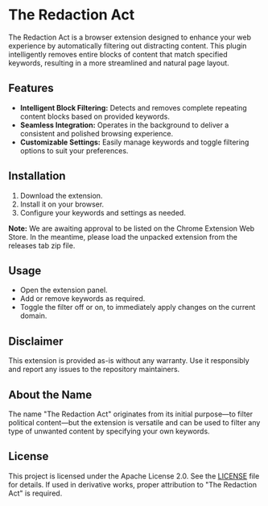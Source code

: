 # The Redaction Act

The Redaction Act is a browser extension designed to enhance your web experience by automatically filtering out distracting content. This plugin intelligently removes entire blocks of content that match specified keywords, resulting in a more streamlined and natural page layout.

## Features

- **Intelligent Block Filtering:** Detects and removes complete repeating content blocks based on provided keywords.
- **Seamless Integration:** Operates in the background to deliver a consistent and polished browsing experience.
- **Customizable Settings:** Easily manage keywords and toggle filtering options to suit your preferences.

## Installation

1. Download the extension.
2. Install it on your browser.
3. Configure your keywords and settings as needed.

**Note:** We are awaiting approval to be listed on the Chrome Extension Web Store. In the meantime, please load the unpacked extension from the releases tab zip file.

## Usage

- Open the extension panel.
- Add or remove keywords as required.
- Toggle the filter off or on, to immediately apply changes on the current domain.

## Disclaimer

This extension is provided as-is without any warranty. Use it responsibly and report any issues to the repository maintainers.

## About the Name

The name "The Redaction Act" originates from its initial purpose—to filter political content—but the extension is versatile and can be used to filter any type of unwanted content by specifying your own keywords.

## License

This project is licensed under the Apache License 2.0. See the [LICENSE](LICENSE) file for details.
If used in derivative works, proper attribution to "The Redaction Act" is required.